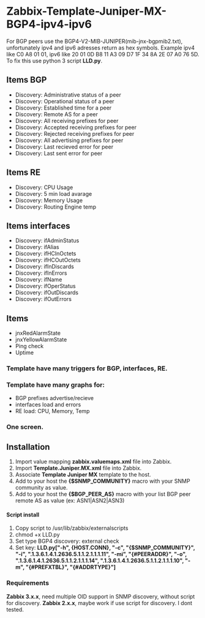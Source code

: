 # Zabbix-Template-Juniper-MX-BGP4-ipv4-ipv6
For BGP peers use the BGP4-V2-MIB-JUNIPER(mib-jnx-bgpmib2.txt), unfortunately ipv4 and ipv6 adresses return as hex symbols. Example ipv4 like C0 A8 01 01, ipv6 like 20 01 0D B8 11 A3 09 D7 1F 34 8A 2E 07 A0 76 5D. To fix this use python 3 script **LLD.py**.

Items BGP
-----

  * Discovery: Administrative status of a peer
  * Discovery: Operational status of a peer
  * Discovery: Established time for a peer
  * Discovery: Remote AS for a peer
  * Discovery: All receiving prefixes for peer
  * Discovery: Accepted receiving prefixes for peer
  * Discovery: Rejected receiving prefixes for peer
  * Discovery: All advertising prefixes for peer
  * Discovery: Last recieved error for peer
  * Discovery: Last sent error for peer

Items RE
-----

  * Discovery: CPU Usage
  * Discovery: 5 min load avarage
  * Discovery: Memory Usage
  * Discovery: Routing Engine temp

Items interfaces
-----

  * Discovery: ifAdminStatus
  * Discovery: ifAlias
  * Discovery: ifHCInOctets
  * Discovery: ifHCOutOctets
  * Discovery: ifInDiscards
  * Discovery: ifInErrors
  * Discovery: ifName
  * Discovery: ifOperStatus
  * Discovery: ifOutDiscards
  * Discovery: ifOutErrors

Items
-----

  * jnxRedAlarmState
  * jnxYellowAlarmState
  * Ping check
  * Uptime
 
### Template have many triggers for BGP, interfaces, RE.

### Template have many graphs for: 
 * BGP prefixes advertise/recieve 
 * interfaces load and errors 
 * RE load: CPU, Memory, Temp

### One screen.

Installation
------------

1. Import value mapping **zabbix.valuemaps.xml** file into Zabbix.
2. Import **Template.Juniper.MX.xml** file into Zabbix.
3. Associate **Template Juniper MX** template to the host.
4. Add to your host the **{$SNMP_COMMUNITY}** macro with your SNMP community as value.
5. Add to your host the **{$BGP_PEER_AS}** macro with your list BGP peer remote AS as value (ex: ASN1|ASN2|ASN3)

#### Script install
1. Copy script to /usr/lib/zabbix/externalscripts
2. chmod +x LLD.py
3. Set type BGP4 discovery: external check
4. Set key: **LLD.py["-h", {HOST.CONN}, "-c", "{$SNMP_COMMUNITY}", "-i", ".1.3.6.1.4.1.2636.5.1.1.2.1.1.1.11", "-mi", "{#PEERADDR}", "-o", ".1.3.6.1.4.1.2636.5.1.1.2.1.1.1.14", ".1.3.6.1.4.1.2636.5.1.1.2.1.1.1.10", "-m", "{#PREFXTBL}", "{#ADDRTYPE}"]**

### Requirements

**Zabbix 3.x.x**, need multiple OID support in SNMP discovery, without script for discovery.
**Zabbix 2.x.x**, maybe work if use script for discovery. I dont tested.
